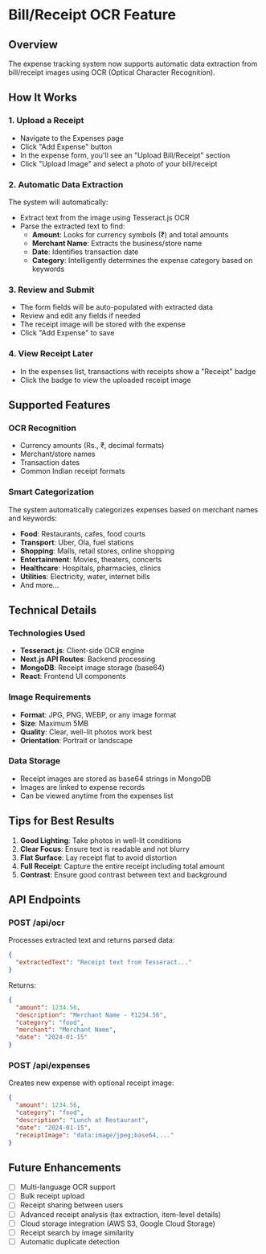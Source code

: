 # Bill/Receipt OCR Feature

## Overview
The expense tracking system now supports automatic data extraction from bill/receipt images using OCR (Optical Character Recognition).

## How It Works

### 1. Upload a Receipt
- Navigate to the Expenses page
- Click "Add Expense" button
- In the expense form, you'll see an "Upload Bill/Receipt" section
- Click "Upload Image" and select a photo of your bill/receipt

### 2. Automatic Data Extraction
The system will automatically:
- Extract text from the image using Tesseract.js OCR
- Parse the extracted text to find:
  - **Amount**: Looks for currency symbols (₹) and total amounts
  - **Merchant Name**: Extracts the business/store name
  - **Date**: Identifies transaction date
  - **Category**: Intelligently determines the expense category based on keywords

### 3. Review and Submit
- The form fields will be auto-populated with extracted data
- Review and edit any fields if needed
- The receipt image will be stored with the expense
- Click "Add Expense" to save

### 4. View Receipt Later
- In the expenses list, transactions with receipts show a "Receipt" badge
- Click the badge to view the uploaded receipt image

## Supported Features

### OCR Recognition
- Currency amounts (Rs., ₹, decimal formats)
- Merchant/store names
- Transaction dates
- Common Indian receipt formats

### Smart Categorization
The system automatically categorizes expenses based on merchant names and keywords:
- **Food**: Restaurants, cafes, food courts
- **Transport**: Uber, Ola, fuel stations
- **Shopping**: Malls, retail stores, online shopping
- **Entertainment**: Movies, theaters, concerts
- **Healthcare**: Hospitals, pharmacies, clinics
- **Utilities**: Electricity, water, internet bills
- And more...

## Technical Details

### Technologies Used
- **Tesseract.js**: Client-side OCR engine
- **Next.js API Routes**: Backend processing
- **MongoDB**: Receipt image storage (base64)
- **React**: Frontend UI components

### Image Requirements
- **Format**: JPG, PNG, WEBP, or any image format
- **Size**: Maximum 5MB
- **Quality**: Clear, well-lit photos work best
- **Orientation**: Portrait or landscape

### Data Storage
- Receipt images are stored as base64 strings in MongoDB
- Images are linked to expense records
- Can be viewed anytime from the expenses list

## Tips for Best Results

1. **Good Lighting**: Take photos in well-lit conditions
2. **Clear Focus**: Ensure text is readable and not blurry
3. **Flat Surface**: Lay receipt flat to avoid distortion
4. **Full Receipt**: Capture the entire receipt including total amount
5. **Contrast**: Ensure good contrast between text and background

## API Endpoints

### POST /api/ocr
Processes extracted text and returns parsed data:
```json
{
  "extractedText": "Receipt text from Tesseract..."
}
```

Returns:
```json
{
  "amount": 1234.56,
  "description": "Merchant Name - ₹1234.56",
  "category": "food",
  "merchant": "Merchant Name",
  "date": "2024-01-15"
}
```

### POST /api/expenses
Creates new expense with optional receipt image:
```json
{
  "amount": 1234.56,
  "category": "food",
  "description": "Lunch at Restaurant",
  "date": "2024-01-15",
  "receiptImage": "data:image/jpeg;base64,..."
}
```

## Future Enhancements

- [ ] Multi-language OCR support
- [ ] Bulk receipt upload
- [ ] Receipt sharing between users
- [ ] Advanced receipt analysis (tax extraction, item-level details)
- [ ] Cloud storage integration (AWS S3, Google Cloud Storage)
- [ ] Receipt search by image similarity
- [ ] Automatic duplicate detection
